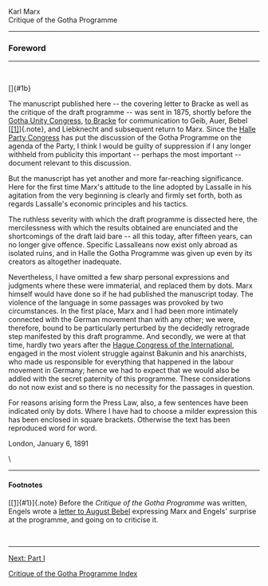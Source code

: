 Karl Marx\
Critique of the Gotha Programme

------------------------------------------------------------------------

### Foreword 

------------------------------------------------------------------------

 

[]{#1b}

The manuscript published here \-- the covering letter to Bracke as well
as the critique of the draft programme \-- was sent in 1875, shortly
before the [Gotha Unity
Congress](../../../../../glossary/events/g/o.htm#gotha-congress), [to
Bracke](../../1875/letters/75_05_05.htm) for communication to Geib,
Auer, Bebel [[\[1\]](#1)]{.note}, and Liebknecht and subsequent return
to Marx. Since the [Halle Party
Congress](../../../../../glossary/events/h/a.htm#halle-party-congress)
has put the discussion of the Gotha Programme on the agenda of the
Party, I think I would be guilty of suppression if I any longer withheld
from publicity this important \-- perhaps the most important \--
document relevant to this discussion.

But the manuscript has yet another and more far-reaching significance.
Here for the first time Marx\'s attitude to the line adopted by Lassalle
in his agitation from the very beginning is clearly and firmly set
forth, both as regards Lassalle\'s economic principles and his tactics.

The ruthless severity with which the draft programme is dissected here,
the mercilessness with which the results obtained are enunciated and the
shortcomings of the draft laid bare \-- all this today, after fifteen
years, can no longer give offence. Specific Lassalleans now exist only
abroad as isolated ruins, and in Halle the Gotha Programme was given up
even by its creators as altogether inadequate.

Nevertheless, I have omitted a few sharp personal expressions and
judgments where these were immaterial, and replaced them by dots. Marx
himself would have done so if he had published the manuscript today. The
violence of the language in some passages was provoked by two
circumstances. In the first place, Marx and I had been more intimately
connected with the German movement than with any other; we were,
therefore, bound to be particularly perturbed by the decidedly
retrograde step manifested by this draft programme. And secondly, we
were at that time, hardly two years after the [Hague Congress of the
International](../../../../../glossary/events/h/a.htm#hague-congress),
engaged in the most violent struggle against Bakunin and his anarchists,
who made us responsible for everything that happened in the labour
movement in Germany; hence we had to expect that we would also be addled
with the secret paternity of this programme. These considerations do not
now exist and so there is no necessity for the passages in question.

For reasons arising form the Press Law, also, a few sentences have been
indicated only by dots. Where I have had to choose a milder expression
this has been enclosed in square brackets. Otherwise the text has been
reproduced word for word.

London, January 6, 1891

\

------------------------------------------------------------------------

#### Footnotes

[[\[1\]](#1b){#1}]{.note} Before the *Critique of the Gotha Programme*
was written, Engels wrote a [letter to August
Bebel](../../1875/letters/75_03_18.htm) expressing Marx and Engels\'
surprise at the programme, and going on to criticise it.

 

------------------------------------------------------------------------

[Next: Part I](ch01.htm)

[Critique of the Gotha Programme Index](index.htm)
